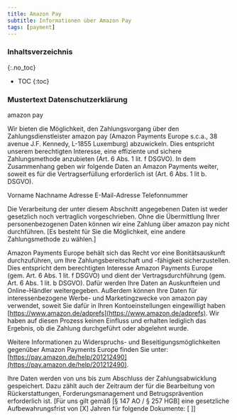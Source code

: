 ```yaml
---
title: Amazon Pay
subtitle: Informationen über Amazon Pay
tags: [payment]
---
```

### Inhaltsverzeichnis
{:.no_toc}
* TOC
{:toc}

### Mustertext Datenschutzerklärung
amazon pay

Wir bieten die Möglichkeit, den Zahlungsvorgang über den Zahlungsdienstleister amazon pay (Amazon Payments Europe s.c.a., 38 avenue J.F. Kennedy, L-1855 Luxemburg) abzuwickeln. Dies entspricht unserem berechtigten Interesse, eine effiziente und sichere Zahlungsmethode anzubieten (Art. 6 Abs. 1 lit. f DSGVO). In dem Zusammenhang geben wir folgende Daten an Amazon Payments weiter, soweit es für die Vertragserfüllung erforderlich ist (Art. 6 Abs. 1 lit b. DSGVO).

Vorname
Nachname
Adresse
E-Mail-Adresse
Telefonnummer

Die Verarbeitung der unter diesem Abschnitt angegebenen Daten ist weder gesetzlich noch vertraglich vorgeschrieben. Ohne die Übermittlung Ihrer personenbezogenen Daten können wir eine Zahlung über amazon pay nicht durchführen. [Es besteht für Sie die Möglichkeit, eine andere Zahlungsmethode zu wählen.]

Amazon Payments Europe behält sich das Recht vor eine Bonitätsauskunft durchzuführen, um Ihre Zahlungsbereitschaft und -fähigkeit sicherzustellen. Dies entspricht dem berechtigten Interesse Amazon Payments Europe (gem. Art. 6 Abs. 1 lit. f DSGVO) und dient der Vertragsdurchführung (gem. Art. 6 Abs. 1 lit. b DSGVO). Dafür werden Ihre Daten an Auskunfteien und Online-Händler weitergegeben. Außerdem können Ihre Daten für interessenbezogene Werbe- und Marketingzwecke von amazon pay verwendet, soweit Sie dafür in Ihren Kontoeinstellungen eingewilligt haben [https://www.amazon.de/adprefs](https://www.amazon.de/adprefs). Wir haben auf diesen Prozess keinen Einfluss und erhalten lediglich das Ergebnis, ob die Zahlung durchgeführt oder abgelehnt wurde.

Weitere Informationen zu Widerspruchs- und Beseitigungsmöglichkeiten gegenüber Amazon Payments Europe finden Sie unter: [https://pay.amazon.de/help/201212490](https://pay.amazon.de/help/201212490).

Ihre Daten werden von uns bis zum Abschluss der Zahlungsabwicklung gespeichert. Dazu zählt auch der Zeitraum der für die Bearbeitung von Rückerstattungen, Forderungsmanagement und Betrugsprävention erforderlich ist. [Für uns gilt gemäß [§ 147 AO / § 257 HGB] eine gesetzliche Aufbewahrungsfrist von [X] Jahren für folgende Dokumente: [ ]]